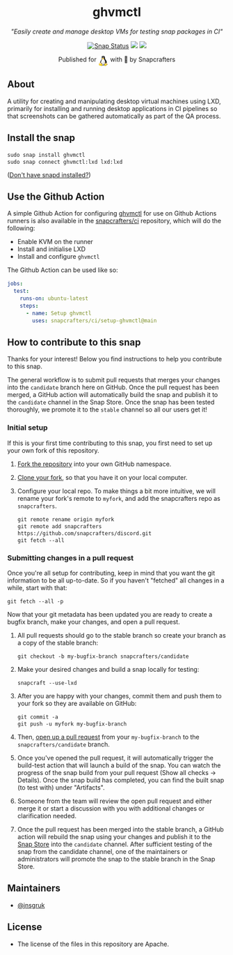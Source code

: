 <h1 align="center">ghvmctl</h1>

<p align="center"><i>"Easily create and manage desktop VMs for testing snap packages in CI"</i>

<p align="center">
<a href="https://snapcraft.io/ghvmctl"><img src="https://snapcraft.io/ghvmctl/badge.svg" alt="Snap Status"></a>
<a href="https://github.com/snapcrafters/ghvmctl/actions/workflows/release-to-candidate.yaml"><img src="https://github.com/snapcrafters/ghvmctl/actions/workflows/release-to-candidate.yaml/badge.svg"></a>
<a href="https://github.com/snapcrafters/ghvmctl/actions/workflows/promote-to-stable.yml"><img src="https://github.com/snapcrafters/ghvmctl/actions/workflows/promote-to-stable.yml/badge.svg"></a>
</p>

<p align="center">Published for <img src="https://raw.githubusercontent.com/anythingcodes/slack-emoji-for-techies/gh-pages/emoji/tux.png" align="top" width="24" /> with 💝 by Snapcrafters</p>

## About

A utility for creating and manipulating desktop virtual machines using LXD, primarily for
installing and running desktop applications in CI pipelines so that screenshots can be gathered
automatically as part of the QA process.

## Install the snap

    sudo snap install ghvmctl
    sudo snap connect ghvmctl:lxd lxd:lxd

([Don't have snapd installed?](https://snapcraft.io/docs/core/install))

## Use the Github Action

A simple Github Action for configuring [ghvmctl](https://github.com/snapcrafters/ghvmctl) for use
on Github Actions runners is also available in the [snapcrafters/ci] repository, which will do the
following:

- Enable KVM on the runner
- Install and initialise LXD
- Install and configure `ghvmctl`

The Github Action can be used like so:

```yaml
jobs:
  test:
    runs-on: ubuntu-latest
    steps:
      - name: Setup ghvmctl
        uses: snapcrafters/ci/setup-ghvmctl@main
```

[snapcrafters/ci]: https://github.com/snapcrafters/ci/main/setup-ghvmctl

## How to contribute to this snap

Thanks for your interest! Below you find instructions to help you contribute to this snap.

The general workflow is to submit pull requests that merges your changes into the `candidate` branch here on GitHub. Once the pull request has been merged, a GitHub action will automatically build the snap and publish it to the `candidate` channel in the Snap Store. Once the snap has been tested thoroughly, we promote it to the `stable` channel so all our users get it!

### Initial setup

If this is your first time contributing to this snap, you first need to set up your own fork of this repository.

1. [Fork the repository](https://docs.github.com/en/github/getting-started-with-github/fork-a-repo) into your own GitHub namespace.
2. [Clone your fork](https://git-scm.com/book/en/v2/Git-Basics-Getting-a-Git-Repository), so that you have it on your local computer.
3. Configure your local repo. To make things a bit more intuitive, we will rename your fork's remote to `myfork`, and add the snapcrafters repo as `snapcrafters`.

   ```shell
   git remote rename origin myfork
   git remote add snapcrafters https://github.com/snapcrafters/discord.git
   git fetch --all
   ```

### Submitting changes in a pull request

Once you're all setup for contributing, keep in mind that you want the git information to be all up-to-date. So if you haven't "fetched" all changes in a while, start with that:

```shell
git fetch --all -p
```

Now that your git metadata has been updated you are ready to create a bugfix branch, make your changes, and open a pull request.

1. All pull requests should go to the stable branch so create your branch as a copy of the stable branch:

   ```shell
   git checkout -b my-bugfix-branch snapcrafters/candidate
   ```

2. Make your desired changes and build a snap locally for testing:

   ```shell
   snapcraft --use-lxd
   ```

3. After you are happy with your changes, commit them and push them to your fork so they are available on GitHub:

   ```shell
   git commit -a
   git push -u myfork my-bugfix-branch
   ```

4. Then, [open up a pull request](https://docs.github.com/en/github/collaborating-with-issues-and-pull-requests/about-pull-requests) from your `my-bugfix-branch` to the `snapcrafters/candidate` branch.
5. Once you've opened the pull request, it will automatically trigger the build-test action that will launch a build of the snap. You can watch the progress of the snap build from your pull request (Show all checks -> Details). Once the snap build has completed, you can find the built snap (to test with) under "Artifacts".
6. Someone from the team will review the open pull request and either merge it or start a discussion with you with additional changes or clarification needed.
7. Once the pull request has been merged into the stable branch, a GitHub action will rebuild the snap using your changes and publish it to the [Snap Store](https://snapcraft.io/discord) into the `candidate` channel. After sufficient testing of the snap from the candidate channel, one of the maintainers or administrators will promote the snap to the stable branch in the Snap Store.

## Maintainers

- [@jnsgruk](https://github.com/jnsgruk)

## License

- The license of the files in this repository are Apache.
